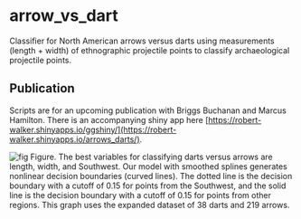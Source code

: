 # arrow_vs_dart
Classifier for North American arrows versus darts using measurements (length + width) of ethnographic projectile points to classify archaeological projectile points.

## Publication
Scripts are for an upcoming publication with Briggs Buchanan and Marcus Hamilton. There is an accompanying shiny app here [https://robert-walker.shinyapps.io/ggshiny/](https://robert-walker.shinyapps.io/arrows_darts/).

![fig](https://github.com/user-attachments/assets/9d357030-2e03-4d4b-864f-d629deaabf49)
Figure. The best variables for classifying darts versus arrows are length, width, and Southwest. Our model with smoothed splines generates nonlinear decision boundaries (curved lines). The dotted line is the decision boundary with a cutoff of 0.15 for points from the Southwest, and the solid line is the decision boundary with a cutoff of 0.15 for points from other regions. This graph uses the expanded dataset of 38 darts and 219 arrows.
